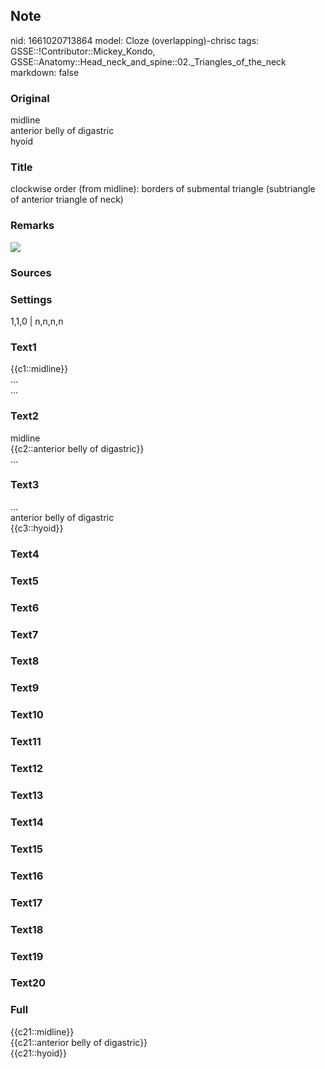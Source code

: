 ## Note
nid: 1661020713864
model: Cloze (overlapping)-chrisc
tags: GSSE::!Contributor::Mickey_Kondo, GSSE::Anatomy::Head_neck_and_spine::02._Triangles_of_the_neck
markdown: false

### Original
<div>
  midline
</div>
<div>
  anterior belly of digastric
</div>
<div>
  hyoid
</div>

### Title
clockwise order (from midline): borders of submental triangle (subtriangle of anterior triangle of neck)

### Remarks
<img src="paste-4874787880961.jpg">

### Sources


### Settings
1,1,0 | n,n,n,n

### Text1
<div>
  {{c1::midline}}
</div>
<div>
  ...
</div>
<div>
  ...
</div>

### Text2
<div>
  midline
</div>
<div>
  {{c2::anterior belly of digastric}}
</div>
<div>
  ...
</div>

### Text3
<div>
  ...
</div>
<div>
  anterior belly of digastric
</div>
<div>
  {{c3::hyoid}}
</div>

### Text4


### Text5


### Text6


### Text7


### Text8


### Text9


### Text10


### Text11


### Text12


### Text13


### Text14


### Text15


### Text16


### Text17


### Text18


### Text19


### Text20


### Full
<div>
  {{c21::midline}}
</div>
<div>
  {{c21::anterior belly of digastric}}
</div>
<div>
  {{c21::hyoid}}
</div>
